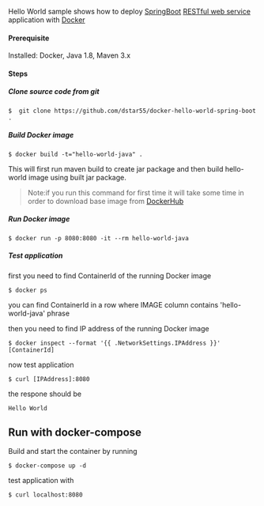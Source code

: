 Hello World sample shows how to deploy [SpringBoot](http://projects.spring.io/spring-boot/) [RESTful web service](https://spring.io/understanding/REST) application with [Docker](https://www.docker.com/)

#### Prerequisite

Installed: Docker, Java 1.8, Maven 3.x

#### Steps

##### Clone source code from git
```
$  git clone https://github.com/dstar55/docker-hello-world-spring-boot .
```

##### Build Docker image
```
$ docker build -t="hello-world-java" .
```
This will first run maven build to create jar package and then build hello-world image using built jar package.

>Note:if you run this command for first time it will take some time in order to download base image from [DockerHub](https://hub.docker.com/)

##### Run Docker image
```
$ docker run -p 8080:8080 -it --rm hello-world-java
```

##### Test application
first you need to find ContainerId of the running Docker image
```
$ docker ps
```
you can find ContainerId in a row where IMAGE column contains 'hello-world-java' phrase

then you need to find IP address of the running Docker image
```
$ docker inspect --format '{{ .NetworkSettings.IPAddress }}' [ContainerId]
```

now test application
```
$ curl [IPAddress]:8080
```

the respone should be
```
Hello World
```

## Run with docker-compose 

Build and start the container by running 

```
$ docker-compose up -d 
```

test application with 

```
$ curl localhost:8080
```